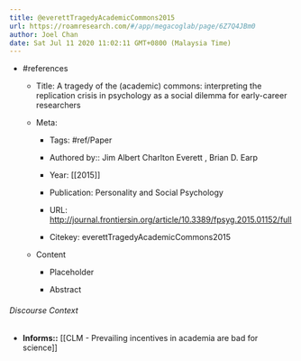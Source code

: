 ```yaml
---
title: @everettTragedyAcademicCommons2015
url: https://roamresearch.com/#/app/megacoglab/page/6Z7Q4JBm0
author: Joel Chan
date: Sat Jul 11 2020 11:02:11 GMT+0800 (Malaysia Time)
---
```


- #references

    - Title: A tragedy of the (academic) commons: interpreting the replication crisis in psychology as a social dilemma for early-career researchers

    - Meta:

        - Tags: #ref/Paper

        - Authored by::  Jim Albert Charlton Everett ,  Brian D. Earp

        - Year: [[2015]]

        - Publication: Personality and Social Psychology

        - URL: http://journal.frontiersin.org/article/10.3389/fpsyg.2015.01152/full

        - Citekey: everettTragedyAcademicCommons2015

    - Content

        - Placeholder

        - Abstract

###### Discourse Context

- **Informs::** [[CLM - Prevailing incentives in academia are bad for science]]
